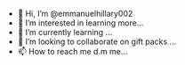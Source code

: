 - 👋 Hi, I’m @emmanuelhillary002
- 👀 I’m interested in learning more...
- 🌱 I’m currently learning ...
- 💞️ I’m looking to collaborate on gift packs ...
- 📫 How to reach me d.m me...

<!---
emmanuelhillary002/emmanuelhillary002 is a ✨ special ✨ repository because its `README.md` (this file) appears on your GitHub profile.
You can click the Preview link to take a look at your changes.
--->
